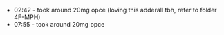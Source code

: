 * 02:42 - took around 20mg opce (loving this adderall tbh, refer to folder 4F-MPH)
* 07:55 - took around 20mg opce